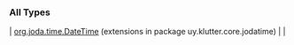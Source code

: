 
### All Types


| [org.joda.time.DateTime](../uy.klutter.core.jodatime/org.joda.time.-date-time/index.md) (extensions in package uy.klutter.core.jodatime) |  |

